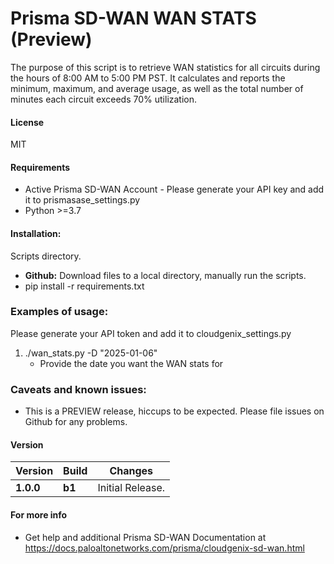 # Prisma SD-WAN WAN STATS (Preview)
The purpose of this script is to retrieve WAN statistics for all circuits during the hours of 8:00 AM to 5:00 PM PST. It calculates and reports the minimum, maximum, and average usage, as well as the total number of minutes each circuit exceeds 70% utilization.

#### License
MIT

#### Requirements
* Active Prisma SD-WAN Account - Please generate your API key and add it to prismasase_settings.py
* Python >=3.7

#### Installation:
 Scripts directory. 
 - **Github:** Download files to a local directory, manually run the scripts. 
 - pip install -r requirements.txt

### Examples of usage:
 Please generate your API token and add it to cloudgenix_settings.py
 
 1. ./wan_stats.py -D "2025-01-06"
      - Provide the date you want the WAN stats for 

### Caveats and known issues:
 - This is a PREVIEW release, hiccups to be expected. Please file issues on Github for any problems.

#### Version
| Version | Build | Changes |
| ------- | ----- | ------- |
| **1.0.0** | **b1** | Initial Release. |

#### For more info
 * Get help and additional Prisma SD-WAN Documentation at <https://docs.paloaltonetworks.com/prisma/cloudgenix-sd-wan.html>
